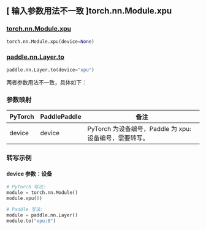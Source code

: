 ## [ 输入参数用法不一致 ]torch.nn.Module.xpu

### [torch.nn.Module.xpu](https://pytorch.org/docs/stable/generated/torch.nn.Module.html#torch.nn.Module.xpu)

```python
torch.nn.Module.xpu(device=None)
```

### [paddle.nn.Layer.to](https://www.paddlepaddle.org.cn/documentation/docs/zh/develop/api/paddle/nn/Layer_cn.html#to-device-none-dtype-none-blocking-none)

```python
paddle.nn.Layer.to(device="xpu")
```

两者参数用法不一致，具体如下：

### 参数映射

| PyTorch | PaddlePaddle | 备注                                                       |
| ------- | ------------ | ---------------------------------------------------------- |
| device  | device       | PyTorch 为设备编号，Paddle 为 xpu:设备编号，需要转写。 |

### 转写示例

#### device 参数：设备

```python
# PyTorch 写法:
module = torch.nn.Module()
module.xpu(0)

# Paddle 写法:
module = paddle.nn.Layer()
module.to("xpu:0")
```

